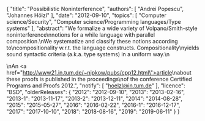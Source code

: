 {
    "title": "Possibilistic Noninterference",
    "authors": [
        "Andrei Popescu",
        "Johannes Hölzl"
    ],
    "date": "2012-09-10",
    "topics": [
        "Computer science/Security",
        "Computer science/Programming languages/Type systems"
    ],
    "abstract": "We formalize a wide variety of Volpano/Smith-style  noninterference\nnotions for a while language with parallel composition.\nWe systematize and classify these notions according to\ncompositionality w.r.t. the language constructs. Compositionality\nyields sound syntactic criteria (a.k.a. type systems) in a uniform way.\n<p>\nAn <a href=\"http://www21.in.tum.de/~nipkow/pubs/cpp12.html\">article</a>\nabout these proofs is published in the proceedings\nof the conference Certified Programs and Proofs 2012.",
    "notify": [
        "hoelzl@in.tum.de"
    ],
    "licence": "BSD",
    "olderReleases": {
        "2012": "2012-09-10",
        "2013": "2013-02-16",
        "2013-1": "2013-11-17",
        "2013-2": "2013-12-11",
        "2014": "2014-08-28",
        "2015": "2015-05-27",
        "2016": "2016-02-22",
        "2016-1": "2016-12-17",
        "2017": "2017-10-10",
        "2018": "2018-08-16",
        "2019": "2019-06-11"
    }
}